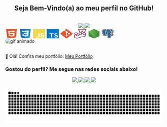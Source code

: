 <div align="center">

  ## Seja Bem-Vindo(a) ao meu perfil no GitHub!
  <br>

  <!-- Estatísticas -->
  <a href="https://github.com/alan-felipe-dev">
    <img height="180em" src="https://github-readme-stats.vercel.app/api?username=alan-felipe-dev&show_icons=true&theme=tokyonight&include_all_commits=true&count_private=true"/>
    <img height="180em" src="https://github-readme-stats.vercel.app/api/top-langs/?username=alan-felipe-dev&layout=compact&langs_count=6&theme=tokyonight"/>
  </a>
  
</div>

<!-- Ícones + GIF lado a lado -->
<div display: flex; align-itens: center; justify-content: space-between;>
  <div>
    <img align="center" alt="HTML" height="30" width="40" src="https://raw.githubusercontent.com/devicons/devicon/master/icons/html5/html5-original.svg">
    <img align="center" alt="CSS" height="30" width="40" src="https://raw.githubusercontent.com/devicons/devicon/master/icons/css3/css3-original.svg">
    <img align="center" alt="JS" height="30" width="40" src="https://raw.githubusercontent.com/devicons/devicon/master/icons/javascript/javascript-plain.svg">
    <img align="center" alt="TS" height="30" width="40" src="https://raw.githubusercontent.com/devicons/devicon/master/icons/typescript/typescript-plain.svg">
    <img align="center" alt="Git" height="30" width="40" src="https://raw.githubusercontent.com/devicons/devicon/master/icons/git/git-plain.svg">
    <img align="center" alt="Jest" height="30" width="40" src="https://raw.githubusercontent.com/devicons/devicon/master/icons/jest/jest-plain.svg">
    <img align="center" alt="Node" height="30" width="40" src="https://raw.githubusercontent.com/devicons/devicon/master/icons/nodejs/nodejs-original.svg">
    <img align="center" alt="PostgreSQL" height="30" width="40" src="https://raw.githubusercontent.com/devicons/devicon/master/icons/postgresql/postgresql-original.svg">
  </div>

  <!-- Bloco do GIF -->
  <div>
    <img src="https://media3.giphy.com/media/v1.Y2lkPTc5MGI3NjExNWhkazk3eXh4ZXhrd3Zhc2NtN3IzMjlja29yenJ2Z3p0bHQ1bXduNiZlcD12MV9pbnRlcm5hbF9naWZfYnlfaWQmY3Q9Zw/H62NM1ab7wzMXURdoi/giphy.gif" 
         height="200" width="200" alt="gif animado" style="border-radius: 10px;">
  </div>

</div>

<br>

👋 Olá! Confira meu portfólio: [Meu Portfólio](https://alan-felipe-dev.github.io/portfolio/)

### Gostou do perfil? Me segue nas redes sociais abaixo!

<div align="center"> 
  <a href="https://www.instagram.com/alanfelipe._/" target="_blank">
    <img src="https://img.shields.io/badge/-Instagram-%23E4405F?style=for-the-badge&logo=instagram&logoColor=white">
  </a>
  <a href="https://discord.gg/TwmM3SVM" target="_blank">
    <img src="https://img.shields.io/badge/Discord-7289DA?style=for-the-badge&logo=discord&logoColor=white">
  </a>
  <a href="mailto:alanfelipe1635@gmail.com">
    <img src="https://img.shields.io/badge/-Gmail-%23333?style=for-the-badge&logo=gmail&logoColor=white">
  </a>
  <a href="https://www.linkedin.com/in/alan-felipe-a550b5332/" target="_blank">
    <img src="https://img.shields.io/badge/-LinkedIn-%230077B5?style=for-the-badge&logo=linkedin&logoColor=white">
  </a>
</div>

<br>

<img src="https://raw.githubusercontent.com/alan-felipe-dev/alan-felipe-dev/output/snake.svg" alt="Snake animation" />

